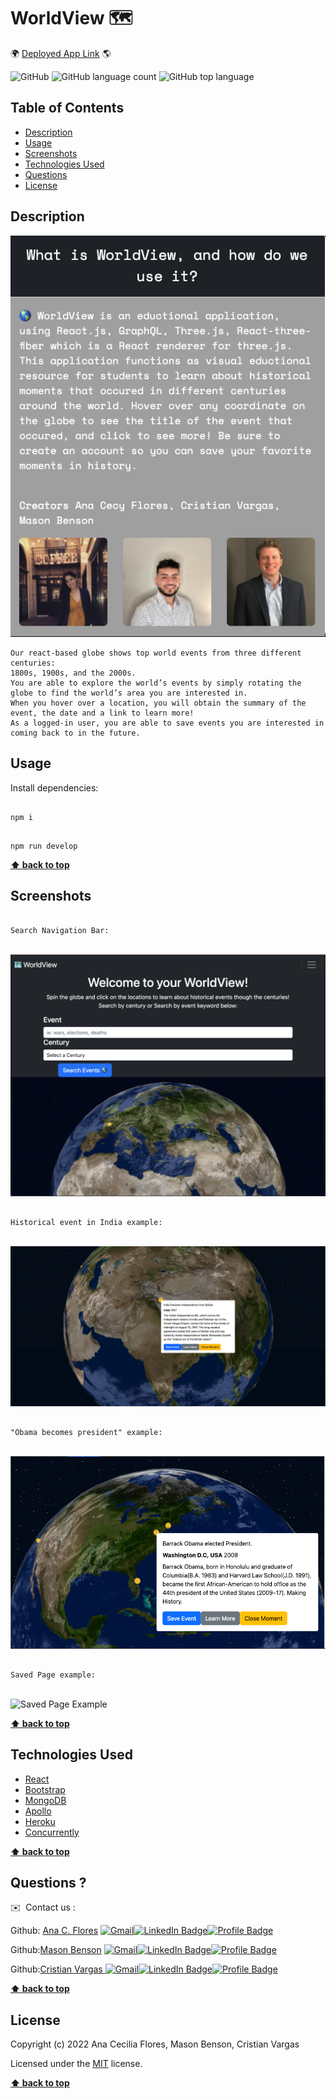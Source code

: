 # WorldView 🗺

🌍 [Deployed App Link](https://my-world-view.herokuapp.com/) 🌎

![GitHub](https://img.shields.io/github/license/anacecyflores1/WorldView)
![GitHub language count](https://img.shields.io/github/languages/count/anacecyflores1/WorldView)
![GitHub top language](https://img.shields.io/github/languages/top/anacecyflores1/WorldView)

## Table of Contents

- [Description](#description)
- [Usage](#usage)
- [Screenshots](#screenshots)
- [Technologies Used](#technologies-used)
- [Questions](#questions)
- [License](#license)

## Description

<img src="client/src/assets/screenshots/about.png" alt="About Our Project" title="About WorldView"> 
<br>

```
Our react-based globe shows top world events from three different centuries:
1800s, 1900s, and the 2000s.
You are able to explore the world’s events by simply rotating the globe to find the world’s area you are interested in.
When you hover over a location, you will obtain the summary of the event, the date and a link to learn more!
As a logged-in user, you are able to save events you are interested in coming back to in the future.

```

## Usage

Install dependencies:

```

npm i

```

```

npm run develop

```

**[⬆ back to top](#table-of-contents)**

## Screenshots

```

Search Navigation Bar:

```

<br>
<img src="client/src/assets/screenshots/search.png" alt="Search Nav Bar" title="Search Nav Bar">
<br>

```

Historical event in India example:

```

<br>
<img src="client/src/assets/screenshots/india.png" alt="India Example" title="India">
<br>

```

"Obama becomes president" example:

```

<br>
<img src="client/src/assets/screenshots/obama.png" alt="Obama becomes president example" title="Obama becomes president">
<br>

```

Saved Page example:

```

<br>
<img src="client/src/assets/screenshots/savedEvent.png" alt="Saved Page Example" title="Saved Page">
<br>

**[⬆ back to top](#table-of-contents)**

## Technologies Used

- [React](https://nodejs.org/en/)
- [Bootstrap](https://getbootstrap.com/docs/4.0/components/modal/)
- [MongoDB](https://www.mongodb.com/docs/manual/tutorial/install-mongodb-on-os-x/)
- [Apollo](https://studio.apollographql.com/)
- [Heroku](https://id.heroku.com/login)
- [Concurrently](https://www.npmjs.com/package/concurrently)

**[⬆ back to top](#table-of-contents)**

## Questions ?

✉️  Contact us :

Github: [Ana C. Flores](https://github.com/anacecyflores1)
<a href="mailto: anacecyflores1@gmail.com"><img src="https://img.shields.io/badge/Gmail-D14836?style=for-the-badge&logo=gmail&logoColor=white&color=071A2C" alt="Gmail"/></a><a href="https://www.linkedin.com/in/anacecyflores/"><img src="https://img.shields.io/badge/LinkedIn-blue?style=for-the-badge&logo=linkedin&logoColor=white&color=071A2C" alt="LinkedIn Badge"/></a><a href="https://cecy-professional-portfolio.herokuapp.com/" target="_blank"><img src="https://img.shields.io/badge/Profile-430098?style=for-the-badge&logo=heroku&logoColor=white&color=071A2C" alt="Profile Badge"/></a>

Github:[Mason Benson](https://github.com/mbenson025)
<a href="mailto: mbenson025@gmail.com"><img src="https://img.shields.io/badge/Gmail-D14836?style=for-the-badge&logo=gmail&logoColor=white&color=071A2C" alt="Gmail"/></a><a href="https://www.linkedin.com/in/mason-benson-6591b5102/"><img src="https://img.shields.io/badge/LinkedIn-blue?style=for-the-badge&logo=linkedin&logoColor=white&color=071A2C" alt="LinkedIn Badge"/></a><a href="https://mb-reactportfolio.herokuapp.com/" target="_blank"><img src="https://img.shields.io/badge/Profile-430098?style=for-the-badge&logo=heroku&logoColor=white&color=071A2C" alt="Profile Badge"/></a>

Github:[Cristian Vargas ](https://github.com/vcristian1)
<a href="mailto: cristian.v0223@gmail.com"><img src="https://img.shields.io/badge/Gmail-D14836?style=for-the-badge&logo=gmail&logoColor=white&color=071A2C" alt="Gmail"/></a><a href="https://www.linkedin.com/in/cristian-vargas-13686a1a3/"><img src="https://img.shields.io/badge/LinkedIn-blue?style=for-the-badge&logo=linkedin&logoColor=white&color=071A2C" alt="LinkedIn Badge"/></a><a href="https://vcristian1.github.io/vcristian_portfolio_demo/" target="_blank"><img src="https://img.shields.io/badge/Profile-430098?style=for-the-badge&logo=heroku&logoColor=white&color=071A2C" alt="Profile Badge"/></a>

**[⬆ back to top](#table-of-contents)**

## License

Copyright (c) 2022 Ana Cecilia Flores, Mason Benson, Cristian Vargas

Licensed under the [MIT](LICENSE) license.

**[⬆ back to top](#table-of-contents)**

```

```
